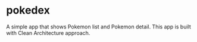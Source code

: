 # pokedex

A simple app that shows Pokemon list and Pokemon detail. This app is built with Clean Architecture approach.

